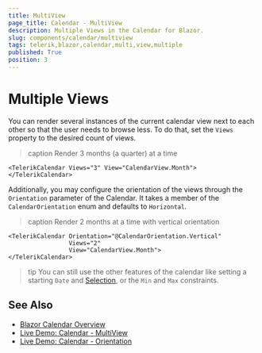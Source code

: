 ```yaml
---
title: MultiView
page_title: Calendar - MultiView
description: Multiple Views in the Calendar for Blazor.
slug: components/calendar/multiview
tags: telerik,blazor,calendar,multi,view,multiple
published: True
position: 3
---
```


# Multiple Views

You can render several instances of the current calendar view next to each other so that the user needs to browse less. To do that, set the `Views` property to the desired count of views.

>caption Render 3 months (a quarter) at a time

````RAZOR
<TelerikCalendar Views="3" View="CalendarView.Month">
</TelerikCalendar>
````

Additionally, you may configure the orientation of the views through the `Orientation` parameter of the Calendar. It takes a member of the `CalendarOrientation` enum and defaults to `Horizontal`.

>caption Render 2 months at a time with vertical orientation

````RAZOR
<TelerikCalendar Orientation="@CalendarOrientation.Vertical"
                 Views="2"
                 View="CalendarView.Month">
</TelerikCalendar>
````

>tip You can still use the other features of the calendar like setting a starting `Date` and [Selection](slug:components/calendar/selection), or the `Min` and `Max` constraints.


## See Also

  * [Blazor Calendar Overview](slug:components/calendar/overview)
  * [Live Demo: Calendar - MultiView](https://demos.telerik.com/blazor-ui/calendar/multiview)
  * [Live Demo: Calendar - Orientation](https://demos.telerik.com/blazor-ui/calendar/orientation)


  
